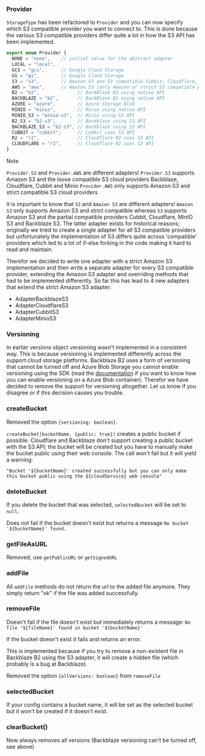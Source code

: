 ### Provider

`StorageType` has been refactored to `Provider` and you can now specify which S3 compatible provider you want to connect to. This is done because the various S3 compatible providers differ quite a lot in how the S3 API has been implemented.

```typescript
export enum Provider {
  NONE = "none",    // initial value for the abstract adapter
  LOCAL = "local",
  GCS = "gcs",      // Google Cloud Storage
  GS = "gs",        // Google Cloud Storage
  S3 = "s3",        // Amazon S3 and S3 compatible Cubbit, Cloudflare, Minio and Backblaze
  AWS = "aws",      // Amazon S3 (only Amazon or strict S3 compatible providers)
  B2 = "b2",              // BackBlaze B2 using native API
  BACKBLAZE = "b2",       // BackBlaze B2 using native API
  AZURE = "azure",        // Azure Storage Blob
  MINIO = "minio",        // Minio using native API
  MINIO_S3 = "minio-s3",  // Minio using S3 API
  B2_S3 = "b2-s3",        // Backblaze using S3 API
  BACKBLAZE_S3 = "b2-s3", // Backblaze using S3 API
  CUBBIT = "cubbit",      // Cubbit uses S3 API
  R2 = "r2",              // Cloudflare R2 uses S3 API
  CLOUDFLARE = "r2",      // Cloudflare R2 uses S3 API  
}
```
>[!NOTE]
>`Provider.S3` and `Provider.AWS` are different adapters!
>`Provider.S3` supports Amazon S3 and the loose compatible S3 cloud providers Backblaze, Cloudflare, Cubbit and Minio
>`Provider.AWS` only supports Amazon S3 and strict compatible S3 cloud providers

It is important to know that `S3` and `Amazon S3` are different adapters! `Amazon S3` only supports Amazon S3 and strict compatible whereas `S3` supports Amazon S3 and the partial compatible providers Cubbit, Cloudflare, MinIO S3 and Backblaze S3. The latter adapter exists for historical reasons; originally we tried to create a single adapter for all S3 compatible providers but unfortunately the implementation of S3 differs quite across 'compatible' providers which led to a lot of if-else forking in the code making it hard to read and maintain. 

Therefor we decided to write one adapter with a strict Amazon S3 implementation and then write a separate adapter for every S3 compatible provider, extending the Amazon S3 adapter and overriding methods that had to be implemented differently. So far this has lead to 4 new adapters that extend the strict Amazon S3 adapter:

- AdapterBackblazeS3
- AdapterCloudflareS3
- AdapterCubbitS3
- AdapterMinioS3


### Versioning

In earlier versions object versioning wasn't implemented in a consistent way. This is because versioning is implemented differently across the support cloud storage platforms. Backblaze B2 uses a form of versioning that cannot be turned off and Azure Blob Storage you cannot enable versioning using the SDK (read the [documentation](https://learn.microsoft.com/en-us/azure/storage/blobs/versioning-enable?tabs=template#enable-blob-versioning) if you want to know how you can enable versioning on a Azure Blob container). Therefor we have decided to remove the support for versioning altogether. Let us know if you disagree or if this decision causes you trouble.

### createBucket
Removed the option `{versioning: boolean}`. 

`createBucket(bucketName, {public: true})` creates a public bucket if possible. Cloudflare and Backblaze don't support creating a public bucket with the S3 API; the bucket will be created but you have to manually make the bucket public using their web console. The call won't fail but it will yield a warning:
 ```
 "Bucket '${bucketName}' created successfully but you can only make this bucket public using the ${cloudService} web console"
 ```

### deleteBucket
If you delete the bucket that was selected, `selectedBucket` will be set to `null`.

Does not fail if the bucket doesn't exist but returns a message `No bucket '${bucketName}' found.`

### getFileAsURL
Removed, use `getPublicURL` or `getSignedURL` 

### addFile
All `addFile` methods do not return the url to the added file anymore. They simply return "ok" if the file was added successfully.

### removeFile
Doesn't fail if the file doesn't exist but immediately returns a message: `No file '${fileName}' found in bucket '${bucketName}'`

If the bucket doesn't exist it fails and returns an error. 

This is implemented because if you try to remove a non-existent file in Backblaze B2 using the S3 adapter, it will create a hidden file (which probably is a bug at Backblaze).

Removed the option `{allVersions: boolean}` from `removeFile`

### selectedBucket
If your config contains a bucket name, it will be set as the selected bucket but it won't be created if it doesn't exist.

### clearBucket()
Now always removes all versions (Backblaze versioning can't be turned off, see above)



